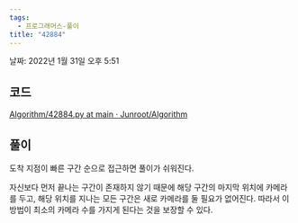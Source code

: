 ```yaml
---
tags:
  - 프로그래머스-풀이
title: "42884"
---
```


날짜: 2022년 1월 31일 오후 5:51

## 코드

[Algorithm/42884.py at main · Junroot/Algorithm](https://github.com/Junroot/Algorithm/blob/main/programmers/42884.py)

## 풀이

도착 지점이 빠른 구간 순으로 접근하면 풀이가 쉬워진다. 

자신보다 먼저 끝나는 구간이 존재하지 않기 때문에 해당 구간의 마지막 위치에 카메라를 두고, 해당 위치를 지나는 모든 구간은 새로 카메라를 둘 필요가 없어진다. 따라서 이 방법이 최소의 카메라 수를 가지게 된다는 것을 보장할 수 있다.
